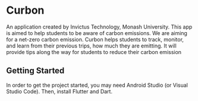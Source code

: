 # Curbon 
An application created by Invictus Technology, Monash University. This app is aimed to help students to be aware of carbon emissions. We are aiming for a net-zero carbon emission. Curbon helps students to track, monitor, and learn from their previous trips, how much they are emitting. It will provide tips along the way for students to reduce their carbon emission


## Getting Started
In order to get the project started, you may need Android Studio (or Visual Studio Code). Then, install Flutter and Dart.
